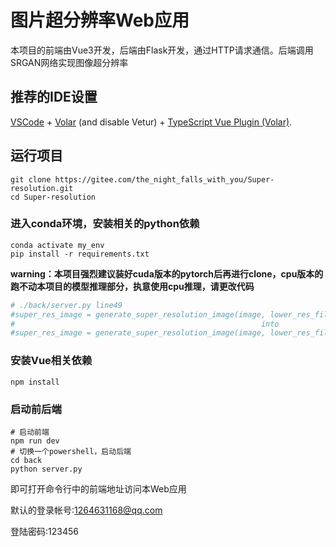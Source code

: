 # 图片超分辨率Web应用

本项目的前端由Vue3开发，后端由Flask开发，通过HTTP请求通信。后端调用SRGAN网络实现图像超分辨率

## 推荐的IDE设置

[VSCode](https://code.visualstudio.com/) + [Volar](https://marketplace.visualstudio.com/items?itemName=Vue.volar) (and disable Vetur) + [TypeScript Vue Plugin (Volar)](https://marketplace.visualstudio.com/items?itemName=Vue.vscode-typescript-vue-plugin).

## 运行项目

```shell
git clone https://gitee.com/the_night_falls_with_you/Super-resolution.git
cd Super-resolution
```

### 进入conda环境，安装相关的python依赖

```shell
conda activate my_env
pip install -r requirements.txt
```

**warning：本项目强烈建议装好cuda版本的pytorch后再进行clone，cpu版本的跑不动本项目的模型推理部分，执意使用cpu推理，请更改代码**

```python
# ./back/server.py line49
#super_res_image = generate_super_resolution_image(image, lower_res_filename_save, super_res_filename_save, device_type="cuda")
#														into
#super_res_image = generate_super_resolution_image(image, lower_res_filename_save, super_res_filename_save, device_type="cpu")
```

### 安装Vue相关依赖

```shell
npm install
```

### 启动前后端

```shell
# 启动前端
npm run dev
# 切换一个powershell，启动后端
cd back
python server.py
```

即可打开命令行中的前端地址访问本Web应用

默认的登录帐号:1264631168@qq.com

登陆密码:123456
